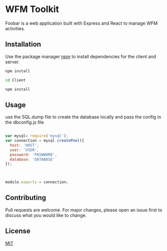 # WFM Toolkit

Foobar is a web application built with Express and React to manage WFM activities.

## Installation

Use the package manager [npm](https://www.npmjs.com/) to install dependencies for the client and server.

```bash
npm install 
```

```bash
cd Client
```

```bash
npm install 
```

## Usage

use the SQL.dump file to create the database locally and pass the config in the dbconfig.js file

```javascript

var mysql= require('mysql');
var connection = mysql.createPool({
  host: 'HOST',
  user: 'USER',
  password: 'PASWWORD',
  database: 'DATABASE'
});
 


module.exports = connection;


```

## Contributing
Pull requests are welcome. For major changes, please open an issue first to discuss what you would like to change.

## License
[MIT](https://choosealicense.com/licenses/mit/)